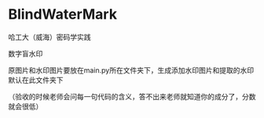 # BlindWaterMark
哈工大（威海）密码学实践

数字盲水印

原图片和水印图片要放在main.py所在文件夹下，生成添加水印图片和提取的水印默认在此文件夹下

（验收的时候老师会问每一句代码的含义，答不出来老师就知道你的成分了，分数就会很低）
